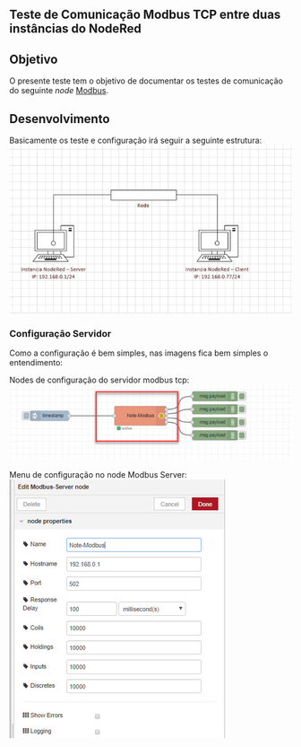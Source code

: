 ## Teste de Comunicação Modbus TCP entre duas instâncias do NodeRed


## Objetivo

O presente teste tem o objetivo de documentar os testes de comunicação do seguinte *node* [Modbus](https://flows.nodered.org/node/node-red-contrib-modbus).

## Desenvolvimento

Basicamente os teste e configuração irá seguir a seguinte estrutura:
<img src="https://github.com/dedynobre/comunicacao-modbus-tcp-com-node-red/blob/master/images/nodered-com-01.jpg"/></br>


### Configuração Servidor

Como a configuração é bem simples, nas imagens fica bem simples o entendimento:

Nodes de configuração do servidor modbus tcp:
<img src="https://github.com/dedynobre/comunicacao-modbus-tcp-com-node-red/blob/master/images/nodered-com-03.jpg"/></br>

Menu de configuração no node Modbus Server:</br>
<img src="https://github.com/dedynobre/comunicacao-modbus-tcp-com-node-red/blob/master/images/nodered-com-02.jpg"/></br>
